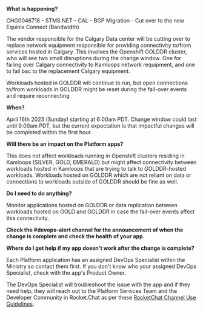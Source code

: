 **What is happening?**

CHG0046718 - STMS NET - CAL - BGP Migration - Cut over to the new Equinix Connect (Bandwidth)

The vendor responsible for the Calgary Data center will be cutting over to replace network equipment responsible for providing connectivity to/from services hosted in Calgary. This involves the Openshift GOLDDR cluster, who will see two small disruptions during the change window. One for failing over Calgary connectivity to Kamloops network requipment, and one to fail bac to the replacement Calgary equipment.

Workloads hosted in GOLDDR will continue to run, but open connections to/from workloads in GOLDDR might be reset during the fail-over events and require reconnecting.

**When?**

April 16th 2023 (Sunday) starting at 6:00am PDT. Change window could last until 9:00am PDT, but the current expectation is that impactful changes will be completed within the first hour.

**Will there be an impact on the Platform apps?**

This does not affect workloads running in Openshift clusters residing in Kamloops (SILVER, GOLD, EMERALD) but might affect connectivity between workloads hosted in Kamloops that are trying to talk to GOLDDR-hosted workloads. Workloads hosted on GOLDDR which are not reliant on data or connections to workloads outside of GOLDDR should be fine as well.

**Do I need to do anything?**

Monitor applications hosted on GOLDDR or data replication between workloads hosted on GOLD and GOLDDR in case the fail-over events affect this connectivity.

**Check the #devops-alert channel for the announcement of when the change is complete and check the health of your app.**

**Where do I get help if my app doesn't work after the change is complete?**

Each Platform application has an assigned DevOps Specialist within the Ministry so contact them first. If you don't know who your assigned DevOps Specialist, check with the app's Product Owner.

The DevOps Specialist will troubleshoot the issue with the app and if they need help, they will reach out to the Platform Services Team and the Developer Community in Rocket.Chat as per these [RocketChat Channel Use Guidelines](
https://developer.gov.bc.ca/Getting-human-support-for-issues-not-covered-by-devops-requests).
